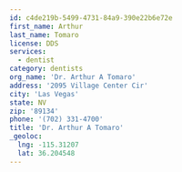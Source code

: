 ```yaml
---
id: c4de219b-5499-4731-84a9-390e22b6e72e
first_name: Arthur
last_name: Tomaro
license: DDS
services:
  - dentist
category: dentists
org_name: 'Dr. Arthur A Tomaro'
address: '2095 Village Center Cir'
city: 'Las Vegas'
state: NV
zip: '89134'
phone: '(702) 331-4700'
title: 'Dr. Arthur A Tomaro'
_geoloc:
  lng: -115.31207
  lat: 36.204548
---
```

